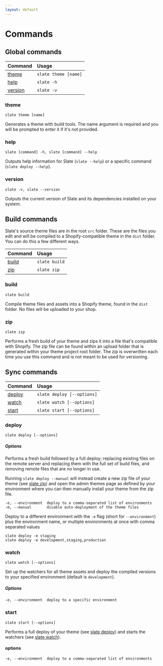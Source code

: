 ```yaml
---
layout: default
---
```


# Commands

## Global commands

| Command | Usage |
| :------ | :---- |
| [theme](#theme) | `slate theme [name]` |
| [help](#help) | `slate -h` |
| [version](#version) | `slate -v` |

### theme

```
slate theme [name]
```

Generates a theme with build tools. The name argument is required and you will be prompted to enter it if it's not provided.

### help

```
slate [command] -h, slate [command] --help
```

Outputs help information for Slate (`slate --help`) or a specific command (`slate deploy --help`).

### version

```
slate -v, slate --version
```

Outputs the current version of Slate and its dependencies installed on your system.

## Build commands

Slate's source theme files are in the root `src` folder. These are the files you edit and will be compiled to a Shopify-compatible theme in the `dist` folder. You can do this a few different ways.

| Command | Usage |
| :------ | :---- |
| [build](#build) | `slate build` |
| [zip](#zip) | `slate zip` |

### build

```
slate build
```

Compile theme files and assets into a Shopify theme, found in the `dist` folder. No files will be uploaded to your shop.

### zip

```
slate zip
```

Performs a fresh build of your theme and zips it into a file that's compatible with Shopify. The zip file can be found within an upload folder that is generated within your theme project root folder. The zip is overwritten each time you use this command and is not meant to be used for versioning.

## Sync commands

| Command | Usage |
| :------ | :---- |
| [deploy](#deploy) | `slate deploy [--options]` |
| [watch](#watch) | `slate watch [--options]` |
| [start](#start) | `slate start [--options]` |

### deploy

```
slate deploy [--options]
```

##### Options

Performs a fresh build followed by a full deploy; replacing existing files on the remote server and replacing them with the full set of build files, and removing remote files that are no longer in use.

Running `slate deploy --manual` will instead create a new zip file of your theme (see [slate zip](#zip)) and open the admin themes page as defined by your environment where you can then manually install your theme from the zip file.

```
-e, --environment  deploy to a comma-separated list of environments
-m, --manual       disable auto-deployment of the theme files
```

Deploy to a different environment with the `-e` flag (short for `--environment`) plus the environment name, or multiple environments at once with comma separated values
```
slate deploy -e staging
slate deploy -e development,staging,production
```

### watch

```
slate watch [--options]
```

Set up the watchers for all theme assets and deploy the compiled versions to your specified environment (default is `development`).

##### Options
```
-e, --environment  deploy to a specific environment
```

### start

```
slate start [--options]
```

Performs a full deploy of your theme (see [slate deploy](#deploy)) and starts the watchers (see [slate watch](#watch)).

#### options
```
-e, --environment  deploy to a comma-separated list of environments
```
